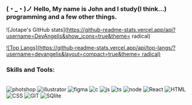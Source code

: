 
### (・_・)ノ Hello, My name is John and I study(I think...) programming and a few other things. 

![Jotape's GitHub stats](https://github-readme-stats.vercel.app/api?username=DevAngelis&show_icons=true&theme=
radical)

[![Top Langs](https://github-readme-stats.vercel.app/api/top-langs/?username=devangelis&layout=compact=true&theme=
radical)](https://github.com/anuraghazra/github-readme-stats)

### Skills and Tools:

<div style="display: inline_block"><br/>
    <img align="center "alt="photshop"src="https://img.shields.io/badge/Adobe%20Photoshop-31A8FF?style=for-the-badge&logo=Adobe%20Photoshop&logoColor=black"/>
    <img align="center "alt="illustrator"src="https://img.shields.io/badge/Adobe%20Illustrator-FF9A00?style=for-the-badge&logo=adobe%20illustrator&logoColor=white"/>
    <img align="center "alt="figma"src="https://img.shields.io/badge/Figma-F24E1E?style=for-the-badge&logo=figma&logoColor=white"/>
    <img align="center "alt="c"src="https://img.shields.io/badge/C-00599C?style=for-the-badge&logo=c&logoColor=white"/>
    <img align="center "alt="js"src="https://img.shields.io/badge/JavaScript-F7DF1E?style=for-the-badge&logo=javascript&logoColor=black"/>
    <img align="center "alt="ts"src="https://img.shields.io/badge/TypeScript-007ACC?style=for-the-badge&logo=typescript&logoColor=white"/>
    <img align="center "alt="node"src="https://img.shields.io/badge/Node.js-43853D?style=for-the-badge&logo=node.js&logoColor=white"/>
    <img align="center "alt="React"src="https://img.shields.io/badge/React-20232A?style=for-the-badge&logo=react&logoColor=61DAFB"/>
    <img align="center "alt="HTML"src="https://img.shields.io/badge/HTML5-E34F26?style=for-the-badge&logo=html5&logoColor=white"/>
    <img align="center "alt="CSS"src="https://img.shields.io/badge/CSS3-1572B6?style=for-the-badge&logo=css3&logoColor=white"/>
    <img align="center "alt="GIT"src="https://img.shields.io/badge/GIT-E44C30?style=for-the-badge&logo=git&logoColor=white"/>
    <img align="center "alt="SQlite"src="https://img.shields.io/badge/SQLite-07405E?style=for-the-badge&logo=sqlite&logoColor=white"/>
    
</div>
